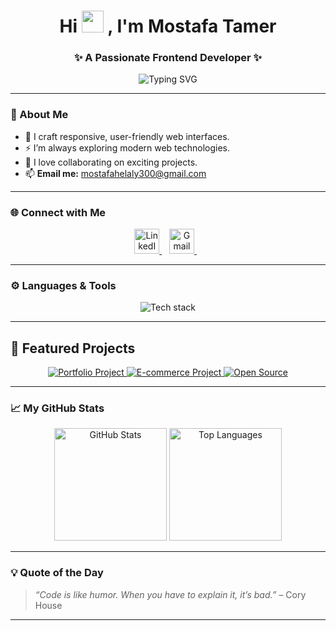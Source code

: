 <h1 align="center">
  Hi   <img src="https://media.giphy.com/media/hvRJCLFzcasrR4ia7z/giphy.gif" width="35px">
, I'm Mostafa Tamer
</h1>

<h3 align="center">✨ A Passionate Frontend Developer ✨</h3>

<p align="center">
  <img src="https://readme-typing-svg.demolab.com?font=Source+Code+Pro&weight=600&size=24&duration=3000&pause=1000&color=1DBF73&center=true&width=730&lines=Crafting+beautiful+web+experiences.;Frontend+Developer+%7C+React+%7C+Next.js+%7C+TailwindCSS.;Always+curious+%26+learning+new+things!" alt="Typing SVG" />
</p>


---

### 🌟 About Me

- 🎨 I craft responsive, user-friendly web interfaces.
- ⚡ I’m always exploring modern web technologies.
- 🤝 I love collaborating on exciting projects.
- 📫 **Email me:** [mostafahelaly300@gmail.com](mailto:mostafahelaly300@gmail.com)

---

### 🌐 Connect with Me

<p align="center">
  <a href="https://www.linkedin.com/in/YOUR-LINKEDIN" target="_blank">
    <img src="https://cdn.jsdelivr.net/gh/devicons/devicon/icons/linkedin/linkedin-original.svg" alt="LinkedIn" width="40" height="40"/>
  </a>
  &nbsp;&nbsp;
  <a href="mailto:mostafahelaly300@gmail.com">
    <img src="https://upload.wikimedia.org/wikipedia/commons/thumb/7/7e/Gmail_icon_(2020).svg/512px-Gmail_icon_(2020).svg.png" alt="Gmail" width="40" height="40"/>
  </a>
  &nbsp;&nbsp;

---

### ⚙️ Languages & Tools

<p align="center">
  <img src="https://skillicons.dev/icons?i=html,css,js,ts,react,nextjs,redux,tailwind,bootstrap,git,firebase,gulp,mysql,mongodb,postgresql,laravel" alt="Tech stack" />
</p>

---
## 📌 Featured Projects

<p align="center">
  <a href="https://github.com/Mostafa-Tamer2/your-portfolio-repo">
    <img src="https://img.shields.io/badge/Portfolio-React%20%7C%20Tailwind-informational?style=for-the-badge" alt="Portfolio Project" />
  </a>
  <a href="https://github.com/Mostafa-Tamer2/your-ecommerce-repo">
    <img src="https://img.shields.io/badge/E--commerce-Next.js%20%7C%20Firebase-important?style=for-the-badge" alt="E-commerce Project" />
  </a>
  <a href="https://github.com/Mostafa-Tamer2/your-open-source-repo">
    <img src="https://img.shields.io/badge/Open%20Source-Contributor-success?style=for-the-badge" alt="Open Source" />
  </a>
</p>


---

### 📈 My GitHub Stats

<p align="center">
  <img src="https://github-readme-stats.vercel.app/api?username=Mostafa-Tamer2&show_icons=true&theme=tokyonight" alt="GitHub Stats" height="180px"/>
  <img src="https://github-readme-stats.vercel.app/api/top-langs/?username=Mostafa-Tamer2&layout=compact&theme=tokyonight" alt="Top Languages" height="180px"/>
</p>


---

### 💡 Quote of the Day

> _“Code is like humor. When you have to explain it, it’s bad.”_ – Cory House

---


